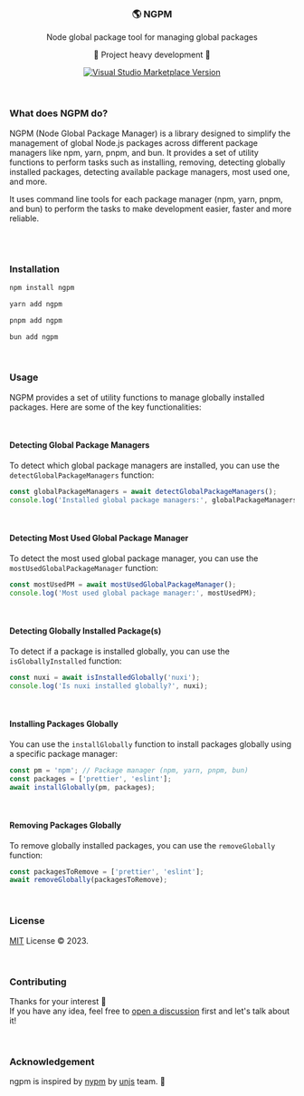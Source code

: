 <div align="center">
<h3>🌎 NGPM</h3>
 <span>Node global package tool for managing global packages</span>

<span>🚧 Project heavy development 🚧 </span>

  <p align="center">
    <a href="https://marketplace.visualstudio.com/items?itemName=Nuxtr.nuxtr-vscode" target="_blank">
      <img src="https://img.shields.io/visual-studio-marketplace/v/Nuxtr.nuxtr-vscode.svg?color=eee&label=VS%20Code%20Marketplace&logo=visual-studio-code" alt="Visual Studio Marketplace Version" />
    </a>
  </p>

</div>

<br>

### What does NGPM do?

NGPM (Node Global Package Manager) is a library designed to simplify the management of global Node.js packages across different package managers like npm, yarn, pnpm, and bun. It provides a set of utility functions to perform tasks such as installing, removing, detecting globally installed packages, detecting available package managers, most used one, and more.

It uses command line tools for each package manager (npm, yarn, pnpm, and bun) to perform the tasks to make development easier, faster and more reliable.

<br>
<br>

### Installation

```bash
npm install ngpm

yarn add ngpm

pnpm add ngpm

bun add ngpm
```

<br>

### Usage

NGPM provides a set of utility functions to manage globally installed packages. Here are some of the key functionalities:

<br>

#### Detecting Global Package Managers

To detect which global package managers are installed, you can use the `detectGlobalPackageManagers` function:

```ts
const globalPackageManagers = await detectGlobalPackageManagers();
console.log('Installed global package managers:', globalPackageManagers);
```

<br>

#### Detecting Most Used Global Package Manager

To detect the most used global package manager, you can use the `mostUsedGlobalPackageManager` function:

```ts
const mostUsedPM = await mostUsedGlobalPackageManager();
console.log('Most used global package manager:', mostUsedPM);
```

<br>

#### Detecting Globally Installed Package(s)

To detect if a package is installed globally, you can use the `isGloballyInstalled` function:

```ts
const nuxi = await isInstalledGlobally('nuxi');
console.log('Is nuxi installed globally?', nuxi);

```

<br>

#### Installing Packages Globally

You can use the `installGlobally` function to install packages globally using a specific package manager:

```ts
const pm = 'npm'; // Package manager (npm, yarn, pnpm, bun)
const packages = ['prettier', 'eslint'];
await installGlobally(pm, packages);
```

<br>

#### Removing Packages Globally

To remove globally installed packages, you can use the `removeGlobally` function:

```ts
const packagesToRemove = ['prettier', 'eslint'];
await removeGlobally(packagesToRemove);
```

<br>

### License

[MIT](https://github.com/adhamfarrag/ngpm/blob/main/LICENSE) License © 2023.

<br>

### Contributing

Thanks for your interest 💚 <br>
If you have any idea, feel free to [open a discussion](https://github.com/adhamfarrag/ngpm/discussions/new?category=ideas) first and let's talk about it!

<br>

### Acknowledgement

ngpm is inspired by [nypm](https://github.com/unjs/nypm) by [unjs](https://github.com/unjs) team. 💚